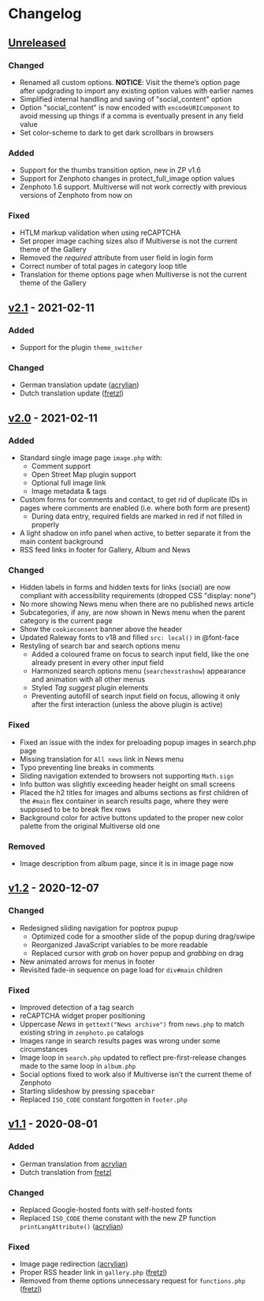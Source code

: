 # Changelog
## [Unreleased]

### Changed
* Renamed all custom options. **NOTICE**: Visit the theme’s option page after updgrading to import any existing option values with earlier names
* Simplified internal handling and saving of "social_content" option
* Option "social_content" is now encoded with `encodeURIComponent` to avoid messing up things if a comma is eventually present in any field value
* Set color-scheme to dark to get dark scrollbars in browsers

### Added
* Support for the thumbs transition option, new in ZP v1.6
* Support for Zenphoto changes in protect_full_image option values
* Zenphoto 1.6 support. Multiverse will not work correctly with previous versions of Zenphoto from now on

### Fixed
* HTLM markup validation when using reCAPTCHA
* Set proper image caching sizes also if Multiverse is not the current theme of the Gallery
* Removed the _required_ attribute from user field in login form
* Correct number of total pages in category loop title
* Translation for theme options page when Multiverse is not the current theme of the Gallery

## [v2.1] - 2021-02-11

### Added
* Support for the plugin `theme_switcher`

### Changed
* German translation update ([acrylian])
* Dutch translation update ([fretzl])

## [v2.0] - 2021-02-11
### Added
* Standard single image page `image.php` with:
  - Comment support
  - Open Street Map plugin support
  - Optional full image link
  - Image metadata & tags
* Custom forms for comments and contact, to get rid of duplicate IDs in pages where comments are enabled (i.e. where both form are present)
  * During data entry, required fields are marked in red if not filled in properly
* A light shadow on info panel when active, to better separate it from the main content background
* RSS feed links in footer for Gallery, Album and News

### Changed
* Hidden labels in forms and hidden texts for links (social) are now compliant with accessibility requirements (dropped CSS "display: none")
* No more showing News menu when there are no published news article 
* Subcategories, if any, are now shown in News menu when the parent category is the current page
* Show the `cookieconsent` banner above the header
* Updated Raleway fonts to v18 and filled `src: local()` in @font-face
* Restyling of search bar and search options menu
  * Added a coloured frame on focus to search input field, like the one already present in every other input field
  * Harmonized search options menu (`searchexstrashow`) appearance and animation with all other menus
  * Styled _Tag suggest_ plugin elements
  * Preventing autofill of search input field on focus, allowing it only after the first interaction (unless the above plugin is active)

### Fixed
* Fixed an issue with the index for preloading popup images in search.php page
* Missing translation for `All news` link in News menu
* Typo preventing line breaks in comments
* Sliding navigation extended to browsers not supporting `Math.sign`
* Info button was slightly exceeding header height on small screens
* Placed the h2 titles for images and albums sections as first children of the `#main` flex container in search results page, where they were supposed to be to break flex rows
* Background color for active buttons updated to the proper new color palette from the original Multiverse old one

### Removed
* Image description from album page, since it is in image page now

## [v1.2] - 2020-12-07
### Changed
* Redesigned sliding navigation for poptrox pupup
  * Optimized code for a smoother slide of the popup during drag/swipe
  * Reorganized JavaScript variables to be more readable
  * Replaced cursor with _grab_ on hover popup and _grabbing_ on drag
* New animated arrows for menus in footer
* Revisited fade-in sequence on page load for `div#main` children

### Fixed
* Improved detection of a tag search
* reCAPTCHA widget proper positioning
* Uppercase _News_ in `gettext("News archive")` from `news.php` to match existing string in `zenphoto.po` catalogs
* Images range in search results pages was wrong under some circumstances
* Image loop in `search.php` updated to reflect pre-first-release changes made to the same loop in `album.php`
* Social options fixed to work also if Multiverse isn’t the current theme of Zenphoto
* Starting slideshow by pressing <kbd>spacebar</kbd>
* Replaced `ISO_CODE` constant forgotten in `footer.php`

## [v1.1] - 2020-08-01
### Added
* German translation from [acrylian]
* Dutch translation from [fretzl]

### Changed
* Replaced Google-hosted fonts with self-hosted fonts
* Replaced `ISO_CODE` theme constant with the new ZP function `printLangAttribute()` ([acrylian])

### Fixed
* Image page redirection ([acrylian])
* Proper RSS header link in `gallery.php` ([fretzl])
* Removed from theme options unnecessary request for `functions.php` ([fretzl])

[Unreleased]: https://github.com/bic-ed/Multiverse/compare/2.1...master
[v2.1]: https://github.com/bic-ed/Multiverse/compare/2.0...2.1
[v2.0]: https://github.com/bic-ed/Multiverse/compare/1.2...2.0
[v1.2]: https://github.com/bic-ed/Multiverse/compare/1.1...1.2
[v1.1]: https://github.com/bic-ed/Multiverse/compare/1.0...1.1

[acrylian]: https://github.com/acrylian
[fretzl]: https://github.com/fretzl
